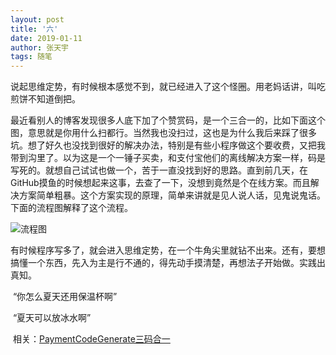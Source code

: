 ```yaml
---
layout: post
title: '六'
date: 2019-01-11
author: 张天宇
tags: 随笔
---
```

​	说起思维定势，有时候根本感觉不到，就已经进入了这个怪圈。用老妈话讲，叫吃煎饼不知道倒把。

​	最近看别人的博客发现很多人底下加了个赞赏码，是一个三合一的，比如下面这个图，意思就是你用什么扫都行。当然我也没扫过，这也是为什么我后来踩了很多坑。想了好久也没找到很好的解决办法，特别是有些小程序做这个要收费，又把我带到沟里了。以为这是一个一锤子买卖，和支付宝他们的离线解决方案一样，码是写死的。就想自己试试也做一个，苦于一直没找到好的思路。直到前几天，在GitHub摸鱼的时候想起来这事，去查了一下，没想到竟然是个在线方案。而且解决方案简单粗暴。这个方案实现的原理，简单来讲就是见人说人话，见鬼说鬼话。下面的流程图解释了这个流程。

![流程图](https://github.com/ztygalaxy/ztygalaxy.github.io/blob/master/assets/img/codegenerate.jpg?raw=true)

​	有时候程序写多了，就会进入思维定势，在一个牛角尖里就钻不出来。还有，要想搞懂一个东西，先入为主是行不通的，得先动手摸清楚，再想法子开始做。实践出真知。

​	“你怎么夏天还用保温杯啊”

​	“夏天可以放冰水啊”



​	相关：[PaymentCodeGenerate三码合一](https://github.com/ztygalaxy/PaymentCodeGenerate)